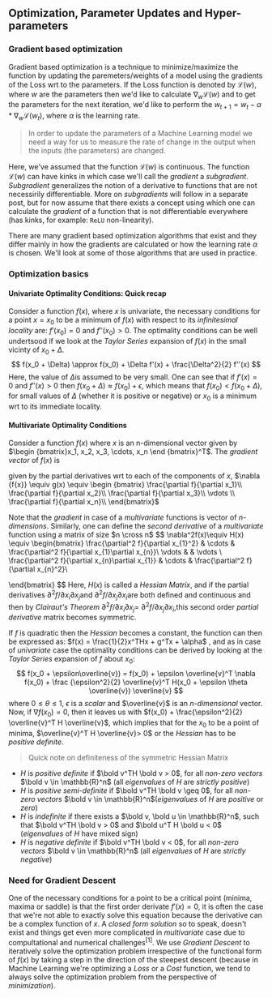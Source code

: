 ## Optimization, Parameter Updates and Hyper-parameters

### Gradient based optimization

Gradient based optimization is a technique to minimize/maximize the function by updating the paremeters/weights of a model using the gradients of the Loss wrt to the parameters. If the Loss function is denoted by $\mathcal{L}(w)$​​​, where $w$​​​ are the parameters then we'd like to calculate $\nabla_{w} \mathcal{L}(w)$​​​ and to get the parameters for the next iteration, we'd like to perform the  $w_{t+1} = w_{t} - \alpha * \nabla_{w} \mathcal{L}(w_{t})$, where  $\alpha$​​​​ is the learning rate. 

> In order to update the parameters of a Machine Learning model we need a way for us to measure the rate of change in the output when the inputs (the parameters) are changed.

Here, we've assumed that the function $\mathcal{L}(w)$​​ is continuous. The function $\mathcal{L}(w)$​ can have kinks in which case we'll call the *gradient* a *subgradient*. *Subgradient* generalizes the notion of a derivative to functions that are not necessirily differentiable. More on *subgradients* will follow in a separate post, but for now assume that there exists a concept using which one can calculate the *gradient* of a function that is not differentiable everywhere (has kinks, for example: `ReLU` non-linearity).

There are many gradient based optimization algorithms that exist and they differ mainly in how the gradients are calculated or how the learning rate $\alpha$​ is chosen. We'll look at some of those algorithms that are used in practice. 

### Optimization basics

#### Univariate Optimality Conditions: Quick recap

Consider a function $f(x)$​, where $x$​ is univariate, the necessary conditions for a point $x=x_0$​ to be a minimum  of $f(x)$​  with respect to its *infinitesimal locality* are: $f'(x_0) = 0$​ and $f''(x_0) > 0$​. The optimality conditions can be well undertsood if we look at the *Taylor Series* expansion of $f(x)$​ in the small vicinty of $x_0 + \Delta$​.
$$
f(x_0 + \Delta) \approx f(x_0) + \Delta f'(x) + \frac{\Delta^2}{2} f''(x)
$$
Here, the value of $\Delta$​ is assumed to be very small. One can see that if $f'(x) = 0$​ and $f''(x) > 0$​ then $f(x_0 + \Delta) \approx f(x_0) + \epsilon$​​, which means that $f(x_0) < f(x_0 + \Delta)$​, for small values of $\Delta$​ (whether it is positive or negative) or $x_0$​ is a minimum wrt to its immediate locality.

#### Multivariate Optimality Conditions

Consider a function $f(x)$ where $x$ is an n-dimensional vector given by $\begin {bmatrix}x_1, x_2, x_3, \cdots, x_n \end {bmatrix}^T$. The *gradient vector* of $f(x)$ is 

given by the partial derivatives wrt to each of the components of $x$, $\nabla {f{x}} \equiv g(x) \equiv \begin {bmatrix} 
\frac{\partial f}{\partial x_1}\\
\frac{\partial f}{\partial x_2}\\
\frac{\partial f}{\partial x_3}\\
\vdots \\
\frac{\partial f}{\partial x_n}\\
\end{bmatrix}$ 

Note that the *gradient* in case of a *multivariate* functions is vector of *n-dimensions*. Similarly, one can define the *second derivative* of a *multivariate* function using a matrix of size $n \cross n$
$$
\nabla^2f(x)\equiv H(x) \equiv \begin{bmatrix}
\frac{\partial^2 f}{\partial x_{1}^2} &  \cdots & \frac{\partial^2 f}{\partial x_{1}\partial x_{n}}\\
\vdots & & \vdots \\
\frac{\partial^2 f}{\partial x_{n}\partial x_{1}} & \cdots &  \frac{\partial^2 f}{\partial x_{n}^2}\\

\end{bmatrix}
$$
Here, $H(x)$​​​​ is called a *Hessian Matrix*, and if the partial derivatives ${\partial^2 f}/{\partial x_{i}\partial x_{j}}$​​​​​ and ${\partial^2 f}/{\partial x_{j} \partial x_{i}}$​​​​​  are both defined and continuous and then by *Clairaut's Theorem* $\partial^2 f/\partial x_{i}\partial x_{j}$​​​​​​​ = $\partial^2 f/\partial x_{j}\partial x_{i}$​​​​​,​​ this second order *partial derivative* matrix becomes symmetric. 

If $f$ is quadratic then the *Hessian* becomes a constant, the function can then be expressed as: $f(x) = \frac{1}{2}x^THx + g^Tx + \alpha$ , and as in case of *univariate* case the optimality conditions can be derived by looking at the *Taylor Series* expansion of $f$ about $x_0$: 
$$
f(x_0 + \epsilon\overline{v}) = f(x_0) + \epsilon \overline{v}^T \nabla f(x_0) + \frac {\epsilon^2}{2} \overline{v}^T H(x_0 + \epsilon \theta \overline{v}) \overline{v}
$$
where $0 \leq \theta \leq 1$​, $\epsilon$​ is a *scalar* and $\overline{v}$​ is an *n-dimensional* vector. Now, if $\nabla f(x_0) = 0$​, then it leaves us with $f(x_0) + \frac{\epsilon^2}{2} \overline{v}^T H \overline{v}$​, which implies that for the $x_0$​ to be a point of minima,  $\overline{v}^T H \overline{v}> 0$​​ or the *Hessian* has to be *positive definite*. 

> Quick note on definiteness of the symmetric Hessian Matrix

* $H$​ is *positive definite* if $\bold v^TH \bold v > 0$​, for all *non-zero vectors* $\bold v \in \mathbb{R}^n$​​ (all *eigenvalues* of $H$​ are *strictly positive*)
* $H$​ is *positive semi-definite* if $\bold v^TH \bold v \geq 0$​, for all *non-zero vectors* $\bold v \in \mathbb{R}^n$​ (*eigenvalues* of $H$​ are *positive* or *zero*)
* $H$​​ is *indefinite* if there exists a  $\bold v, \bold u \in \mathbb{R}^n$​, such that $\bold v^TH \bold v > 0$ and $\bold u^T H \bold u < 0$ (*eigenvalues* of $H$ have mixed sign)
* $H$​​ is *negative definite* if $\bold v^TH \bold v < 0$​​, for all *non-zero vectors* $\bold v \in \mathbb{R}^n$​​ (all *eigenvalues* of $H$​​ are *strictly negative*)

### Need for Gradient Descent

One of the necessary conditions for a point to be a critical point (minima, maxima or saddle) is that the first order derivate $f'(x) = 0$, it is often the case that we're not able to exactly solve this equation because the derivative can be a complex function of $x$. A *closed form solution* so to speak, doesn't exist and things get even more complicated in *multivariate* case due to compultational and numerical challenges<sup>[1]</sup>. We use *Gradient Descent* to iteratively solve the optimization problem irrespective of the functional form of $f(x$) by taking a step in the direction of the steepest descent (because in Machine Learning we're optimizing a *Loss* or a *Cost* function, we tend to always solve the optimization problem from the perspective of *minimization*).













